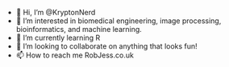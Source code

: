 - 👋 Hi, I’m @KryptonNerd
- 👀 I’m interested in biomedical engineering, image processing, bioinformatics, and machine learning.
- 🌱 I’m currently learning R
- 💞️ I’m looking to collaborate on anything that looks fun!
- 📫 How to reach me RobJess.co.uk
